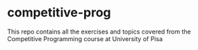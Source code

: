 # competitive-prog
This repo contains all the exercises and topics covered from the Competitive Programming course at University of Pisa
